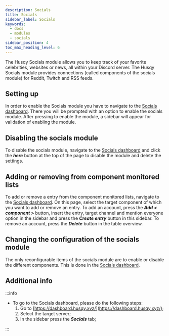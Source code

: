 ```yaml
---
description: Socials
title: Socials
sidebar_label: Socials
keywords:
  - docs
  - modules
  - socials
sidebar_position: 4
toc_max_heading_level: 6
---
```


The Husqy Socials module allows you to keep track of your favorite celebrities, websites or news, all within your Discord server. The Husqy Socials module provides connections (called components of the socials module) for Reddit, Twitch and RSS feeds.

## Setting up

In order to enable the Socials module you have to navigate to the [Socials dashboard](#additional-info). There you will be prompted with an option to enable the socials module. After pressing to enable the module, a sidebar will appear for validation of enabling the module.

## Disabling the socials module

To disable the socials module, navigate to the [Socials dashboard](#additional-info) and click the **_here_** button at the top of the page to disable the module and delete the settings.

## Adding or removing from component monitored lists

To add or remove a entry from the component monitored lists, navigate to the [Socials dashboard](#additional-info). On this page, select the target component of which you want to add or remove an entry. To add an account, press the **_Add < component >_** button, insert the entry, target channel and mention everyone option in the sidebar and press the **_Create entry_** button in this sidebar. To remove an account, press the **_Delete_** button in the table overview.

## Changing the configuration of the socials module

The only reconfigurable items of the socials module are to enable or disable the different components. This is done in the [Socials dashboard](#additional-info).

## Additional info

:::info

- To go to the Socials dashboard, please do the following steps:
  1. Go to [https://dashboard.husqy.xyz/](https://dashboard.husqy.xyz/);
  2. Select the target server;
  3. In the sidebar press the **_Socials_** tab;

:::